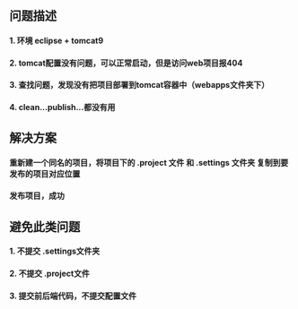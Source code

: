 ## 问题描述
#### 1. 环境 eclipse + tomcat9
#### 2. tomcat配置没有问题，可以正常启动，但是访问web项目报404
#### 3. 查找问题，发现没有把项目部署到tomcat容器中（webapps文件夹下）
#### 4. clean...publish...都没有用

## 解决方案
#### 重新建一个同名的项目，将项目下的 .project 文件 和 .settings 文件夹 复制到要发布的项目对应位置

#### 发布项目，成功


## 避免此类问题
#### 1. 不提交 .settings文件夹
#### 2. 不提交 .project文件

#### 3. 提交前后端代码，不提交配置文件